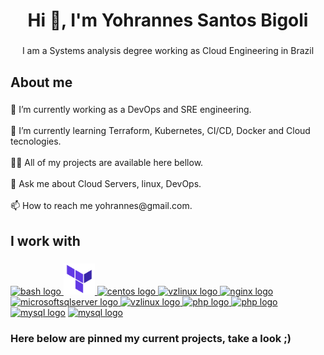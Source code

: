 <h1 align="center">Hi 👋, I'm Yohrannes Santos Bigoli</h1>

###

<p align="center">I am a Systems analysis degree working as Cloud Engineering in Brazil</p>

###

<h2 align="left">About me</h2>

###

<p align="left">🔭 I’m currently working as a DevOps and SRE engineering.<br><br>🌱 I’m currently learning Terraform, Kubernetes, CI/CD, Docker and Cloud tecnologies.<br><br>👨‍💻 All of my projects are available here bellow.<br><br>💬 Ask me about Cloud Servers, linux, DevOps.<br><br>📫 How to reach me yohrannes@gmail.com.</p>

###

<h2 align="left">I work with</h2>

###

<div align="left">
  <a href="https://www.linux.com/" target="_blank" rel="external" ><img src="https://cdn.jsdelivr.net/gh/devicons/devicon/icons/bash/bash-original.svg" height="50" width="50" alt="bash logo"/>
  <a href="https://developer.hashicorp.com/terraform" target="_blank" rel="external" ><img src="images/terraform.png" height="50" width="50" alt="bash logo"/>
  <a href="https://www.redhat.com/" target="_blank" rel="external" ><img src="images/redhat_logo_icon.png" height="50" width="50" alt="centos logo"/>
  <a href="https://www.virtuozzo.com/" target="_blank" rel="external" ><img src="images/Virtuozzo_Icon.png" height="50" width="50" alt="vzlinux logo"/>
  <a href="https://www.nginx.com/" target="_blank" rel="external" ><img src="https://cdn.jsdelivr.net/gh/devicons/devicon/icons/nginx/nginx-original.svg" height="50" width="50" alt="nginx logo"/>
  <a href="https://www.apache.org/" target="_blank" rel="external" ><img src="https://www.apache.org/foundation/press/kit/feather.png" height="50" width="40" alt="microsoftsqlserver logo"/>
  <a href="https://openvz.org/" target="_blank" rel="external" ><img src="https://openvz.org/img/logo.png" height="50" width="50" alt="vzlinux logo"/>
  <a href="https://www.docker.com/" target="_blank" rel="external" ><img src="images/dockerlogo.webp" height="50" width="50" alt="php logo"/>
  <a href="https://www.python.org/" target="_blank" rel="external" ><img src="https://s3.dualstack.us-east-2.amazonaws.com/pythondotorg-assets/media/community/logos/python-logo-only.png" height="45" width="40" alt="php logo"/>
  <a href="https://www.mysql.com/" target="_blank" rel="external" ><img src="https://cdn.jsdelivr.net/gh/devicons/devicon/icons/mysql/mysql-original.svg" height="50" width="50" alt="mysql logo"/></a>
  <a href="https://console.cloud.google.com/" target="_blank" rel="external" ><img src="images/Google-Cloud-Emblem.png" height="45" width="55" alt="mysql logo"/></a>
</div>
    
### Here below are pinned my current projects, take a look ;)
